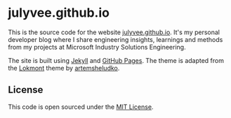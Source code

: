 # julyvee.github.io

This is the source code for the website [julyvee.github.io](https://julyvee.github.io). It's my personal developer blog where I share engineering insights, learnings and methods from my projects at Microsoft Industry Solutions Engineering.

The site is built using [Jekyll](https://jekyllrb.com/) and [GitHub Pages](https://pages.github.com/). The theme is adapted from the [Lokmont](https://github.com/artemsheludko/lokmont) theme by [artemsheludko](https://github.com/artemsheludko).

## License

This code is open sourced under the [MIT License](https://github.com/julyvee/julyvee.github.io/blob/main/LICENSE.txt).

